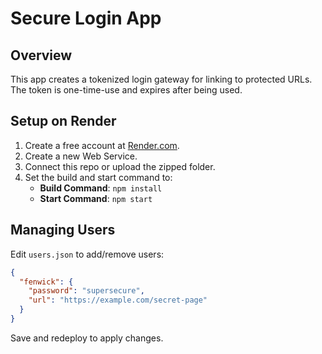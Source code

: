 # Secure Login App

## Overview
This app creates a tokenized login gateway for linking to protected URLs. The token is one-time-use and expires after being used.

## Setup on Render

1. Create a free account at [Render.com](https://render.com).
2. Create a new Web Service.
3. Connect this repo or upload the zipped folder.
4. Set the build and start command to:
   - **Build Command**: `npm install`
   - **Start Command**: `npm start`

## Managing Users

Edit `users.json` to add/remove users:
```json
{
  "fenwick": {
    "password": "supersecure",
    "url": "https://example.com/secret-page"
  }
}
```

Save and redeploy to apply changes.